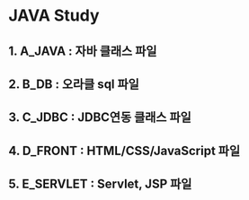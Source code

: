 # JAVA Study  

## 1. A_JAVA : 자바 클래스 파일 
## 2. B_DB : 오라클 sql 파일 
## 3. C_JDBC : JDBC연동 클래스 파일
## 4. D_FRONT : HTML/CSS/JavaScript 파일
## 5. E_SERVLET : Servlet, JSP 파일
